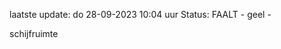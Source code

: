 laatste update: 
do 28-09-2023 10:04   uur 
Status: FAALT - geel - 
<div class="service Y">schijfruimte</div>
